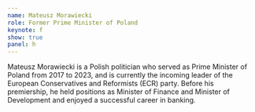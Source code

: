 ```yaml
---
name: Mateusz Morawiecki
role: Former Prime Minister of Poland
keynote: f
show: true
panel: h
---
```


Mateusz Morawiecki is a Polish politician who served as Prime Minister of Poland from 2017 to 2023, and is currently the incoming leader of the European Conservatives and Reformists (ECR) party. Before his premiership, he held positions as Minister of Finance and Minister of Development and enjoyed a successful career in banking.
